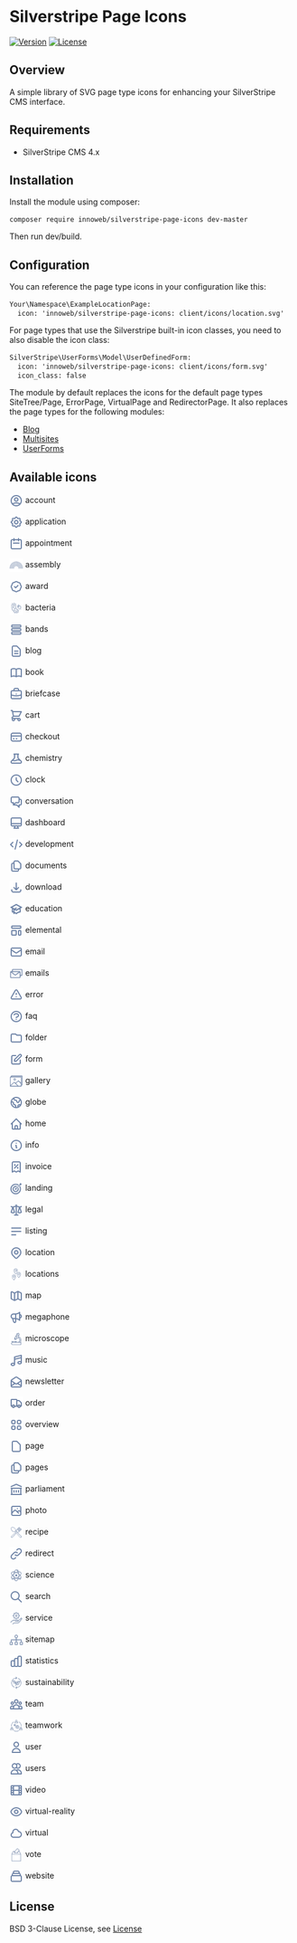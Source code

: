 # Silverstripe Page Icons

[![Version](http://img.shields.io/packagist/v/innoweb/silverstripe-page-icons.svg?style=flat-square)](https://packagist.org/packages/innoweb/silverstripe-page-icons)
[![License](http://img.shields.io/packagist/l/innoweb/silverstripe-page-icons.svg?style=flat-square)](license.md)

## Overview

A simple library of SVG page type icons for enhancing your SilverStripe CMS interface. 

## Requirements

* SilverStripe CMS 4.x

## Installation

Install the module using composer:
```
composer require innoweb/silverstripe-page-icons dev-master
```

Then run dev/build.

## Configuration

You can reference the page type icons in your configuration like this:

```
Your\Namespace\ExampleLocationPage:
  icon: 'innoweb/silverstripe-page-icons: client/icons/location.svg'
```

For page types that use the Silverstripe built-in icon classes, you need to also disable the icon class:

```
SilverStripe\UserForms\Model\UserDefinedForm:
  icon: 'innoweb/silverstripe-page-icons: client/icons/form.svg'
  icon_class: false
```

The module by default replaces the icons for the default page types SiteTree/Page, ErrorPage, VirtualPage and RedirectorPage.
It also replaces the page types for the following modules:
* [Blog](https://github.com/silverstripe/silverstripe-blog)
* [Multisites](https://github.com/symbiote/silverstripe-multisites)
* [UserForms](https://github.com/silverstripe/silverstripe-userforms)

## Available icons

<img src="./client/icons/account.svg" height="24" width="24" style="vertical-align: middle;"> account

<img src="./client/icons/application.svg" height="24" width="24" style="vertical-align: middle;"> application

<img src="./client/icons/appointment.svg" height="24" width="24" style="vertical-align: middle;"> appointment

<img src="./client/icons/assembly.svg" height="24" width="24" style="vertical-align: middle;"> assembly

<img src="./client/icons/award.svg" height="24" width="24" style="vertical-align: middle;"> award

<img src="./client/icons/bacteria.svg" height="24" width="24" style="vertical-align: middle;"> bacteria

<img src="./client/icons/bands.svg" height="24" width="24" style="vertical-align: middle;"> bands

<img src="./client/icons/blog.svg" height="24" width="24" style="vertical-align: middle;"> blog

<img src="./client/icons/book.svg" height="24" width="24" style="vertical-align: middle;"> book

<img src="./client/icons/briefcase.svg" height="24" width="24" style="vertical-align: middle;"> briefcase

<img src="./client/icons/cart.svg" height="24" width="24" style="vertical-align: middle;"> cart

<img src="./client/icons/checkout.svg" height="24" width="24" style="vertical-align: middle;"> checkout

<img src="./client/icons/chemistry.svg" height="24" width="24" style="vertical-align: middle;"> chemistry

<img src="./client/icons/clock.svg" height="24" width="24" style="vertical-align: middle;"> clock

<img src="./client/icons/conversation.svg" height="24" width="24" style="vertical-align: middle;"> conversation

<img src="./client/icons/dashboard.svg" height="24" width="24" style="vertical-align: middle;"> dashboard

<img src="./client/icons/development.svg" height="24" width="24" style="vertical-align: middle;"> development

<img src="./client/icons/documents.svg" height="24" width="24" style="vertical-align: middle;"> documents

<img src="./client/icons/download.svg" height="24" width="24" style="vertical-align: middle;"> download

<img src="./client/icons/education.svg" height="24" width="24" style="vertical-align: middle;"> education

<img src="./client/icons/elemental.svg" height="24" width="24" style="vertical-align: middle;"> elemental

<img src="./client/icons/email.svg" height="24" width="24" style="vertical-align: middle;"> email

<img src="./client/icons/emails.svg" height="24" width="24" style="vertical-align: middle;"> emails

<img src="./client/icons/error.svg" height="24" width="24" style="vertical-align: middle;"> error

<img src="./client/icons/faq.svg" height="24" width="24" style="vertical-align: middle;"> faq

<img src="./client/icons/folder.svg" height="24" width="24" style="vertical-align: middle;"> folder

<img src="./client/icons/form.svg" height="24" width="24" style="vertical-align: middle;"> form

<img src="./client/icons/gallery.svg" height="24" width="24" style="vertical-align: middle;"> gallery

<img src="./client/icons/globe.svg" height="24" width="24" style="vertical-align: middle;"> globe

<img src="./client/icons/home.svg" height="24" width="24" style="vertical-align: middle;"> home

<img src="./client/icons/info.svg" height="24" width="24" style="vertical-align: middle;"> info

<img src="./client/icons/invoice.svg" height="24" width="24" style="vertical-align: middle;"> invoice

<img src="./client/icons/landing.svg" height="24" width="24" style="vertical-align: middle;"> landing

<img src="./client/icons/legal.svg" height="24" width="24" style="vertical-align: middle;"> legal

<img src="./client/icons/listing.svg" height="24" width="24" style="vertical-align: middle;"> listing

<img src="./client/icons/location.svg" height="24" width="24" style="vertical-align: middle;"> location

<img src="./client/icons/locations.svg" height="24" width="24" style="vertical-align: middle;"> locations

<img src="./client/icons/map.svg" height="24" width="24" style="vertical-align: middle;"> map

<img src="./client/icons/megaphone.svg" height="24" width="24" style="vertical-align: middle;"> megaphone

<img src="./client/icons/microscope.svg" height="24" width="24" style="vertical-align: middle;"> microscope

<img src="./client/icons/music.svg" height="24" width="24" style="vertical-align: middle;"> music

<img src="./client/icons/newsletter.svg" height="24" width="24" style="vertical-align: middle;"> newsletter

<img src="./client/icons/order.svg" height="24" width="24" style="vertical-align: middle;"> order

<img src="./client/icons/overview.svg" height="24" width="24" style="vertical-align: middle;"> overview

<img src="./client/icons/page.svg" height="24" width="24" style="vertical-align: middle;"> page

<img src="./client/icons/pages.svg" height="24" width="24" style="vertical-align: middle;"> pages

<img src="./client/icons/parliament.svg" height="24" width="24" style="vertical-align: middle;"> parliament

<img src="./client/icons/photo.svg" height="24" width="24" style="vertical-align: middle;"> photo

<img src="./client/icons/recipe.svg" height="24" width="24" style="vertical-align: middle;"> recipe

<img src="./client/icons/redirect.svg" height="24" width="24" style="vertical-align: middle;"> redirect

<img src="./client/icons/science.svg" height="24" width="24" style="vertical-align: middle;"> science

<img src="./client/icons/search.svg" height="24" width="24" style="vertical-align: middle;"> search

<img src="./client/icons/service.svg" height="24" width="24" style="vertical-align: middle;"> service

<img src="./client/icons/sitemap.svg" height="24" width="24" style="vertical-align: middle;"> sitemap

<img src="./client/icons/statistics.svg" height="24" width="24" style="vertical-align: middle;"> statistics

<img src="./client/icons/sustainability.svg" height="24" width="24" style="vertical-align: middle;"> sustainability

<img src="./client/icons/team.svg" height="24" width="24" style="vertical-align: middle;"> team

<img src="./client/icons/teamwork.svg" height="24" width="24" style="vertical-align: middle;"> teamwork

<img src="./client/icons/user.svg" height="24" width="24" style="vertical-align: middle;"> user

<img src="./client/icons/users.svg" height="24" width="24" style="vertical-align: middle;"> users

<img src="./client/icons/video.svg" height="24" width="24" style="vertical-align: middle;"> video

<img src="./client/icons/virtual-reality.svg" height="24" width="24" style="vertical-align: middle;"> virtual-reality

<img src="./client/icons/virtual.svg" height="24" width="24" style="vertical-align: middle;"> virtual

<img src="./client/icons/vote.svg" height="24" width="24" style="vertical-align: middle;"> vote

<img src="./client/icons/website.svg" height="24" width="24" style="vertical-align: middle;"> website

## License

BSD 3-Clause License, see [License](license.md)
